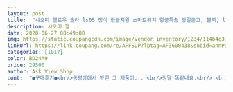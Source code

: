 ```yaml
---
layout: post 
title:  "샤오미 헬로우 솔라 ls05 정식 한글지원 스마트워치 항공특송 당일출고, 블랙, ls50" 
description: 샤오미 헬 ..
date: 2020-06-27 08:49:08 
img: https://static.coupangcdn.com/image/vendor_inventory/1234/114b4c370ff3cb232c89e9f586f0e4925790d0aa0405c16bd1cb2b0f2c31.png 
linkUrl: https://link.coupang.com/re/AFFSDP?lptag=AF3600438&subid=ahnPublicAsk&pageKey=1722133969&itemId=2931200640&vendorItemId=70919786290&traceid=V0-113-8a906612caa0ff5a 
categories: [1017] 
color: BD24A9 
price: 29500 
author: Ask View Shop 
cont:  "●구매후기●<br/>동영상에서 봤던 그 제품이... <br/>정말 똑같네요.<br/>.<br/>^^ 만족입니다.<br/><br/>드디어 배송이 시작되고 어느새 인천세관에서 통관알림이 뜨고 계속하여 부산을 향해 GoGo 하루가 지나 제 품안에 와 있습니다.<br/> 떨리는 맘으로 개봉.<br/> 뽁뽁이 봉지에 안전하게 담겨진 헬로 솔라 케이스를 꺼내고 오픈... <br/>와우 넘 예뻐요.<br/><br/>시계의 한국어로 표시가 안돼있어서 좀 그렇지만 그래도<br/>어플앱 메뉴는 모두 한글이지만... <br/> 솔라 기기 메뉴는 영어 입니다.<br/> 글로벌 버전이라서 기기에서 한글을 선택하면 모두 한글이 될 줄 알았는데... <br/> 스마트폰에 깔아놓은 어플앱에서만 한글화가 되어서 아쉽네요... <br/> 물론 전화 문자 카톡등은 한글로 보여서 다행이에요.<br/> 바램은 어서 속히 솔라 본체 업데이트가 있기를 바래봅니다.<br/> 시계화면도 종류가 더 많았으면 하네요.<br/><br/>예정보다 빨리왔습니다.<br/> 솔라를 받기전... <br/> 많은 동영상과 사용기를 참고하고 기대하면서 하루 하루를 매일 기다렸네요.<br/><br/>잘 사용하겠습니다.<br/><br/>좋은거 같네여<br/>" 
---
```

